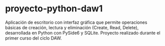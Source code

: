 # proyecto-python-daw1
Aplicación de escritorio con interfaz gráfica que permite operaciones básicas de creación, lectura y eliminación (Create, Read, Delete), desarrollada en Python con PySide6 y SQLite. Proyecto realizado durante el primer curso del ciclo DAW.
